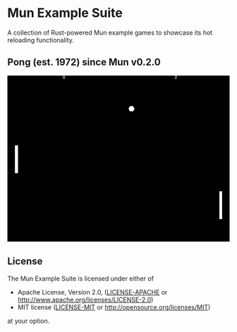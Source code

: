 # Mun Example Suite

A collection of Rust-powered Mun example games to showcase its hot reloading functionality.

## Pong (est. 1972) since Mun v0.2.0

![](images/pong.png)

## License

The Mun Example Suite is licensed under either of

 * Apache License, Version 2.0, ([LICENSE-APACHE](LICENSE-APACHE) or
   http://www.apache.org/licenses/LICENSE-2.0)
 * MIT license ([LICENSE-MIT](LICENSE-MIT) or
   http://opensource.org/licenses/MIT)
 
 at your option.
